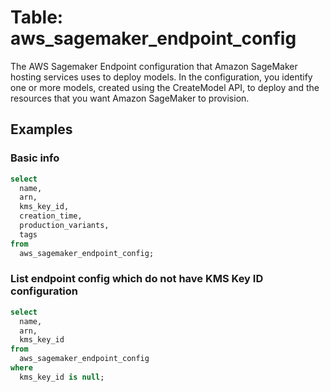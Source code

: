 # Table: aws_sagemaker_endpoint_config

The AWS Sagemaker Endpoint configuration that Amazon SageMaker hosting services uses to deploy models. In the configuration, you identify one or more models, created using the CreateModel API, to deploy and the resources that you want Amazon SageMaker to provision.

## Examples

### Basic info

```sql
select
  name,
  arn,
  kms_key_id,
  creation_time,
  production_variants,
  tags
from
  aws_sagemaker_endpoint_config;
```

### List endpoint config which do not have KMS Key ID configuration

```sql
select
  name,
  arn,
  kms_key_id
from
  aws_sagemaker_endpoint_config
where
  kms_key_id is null;
```
